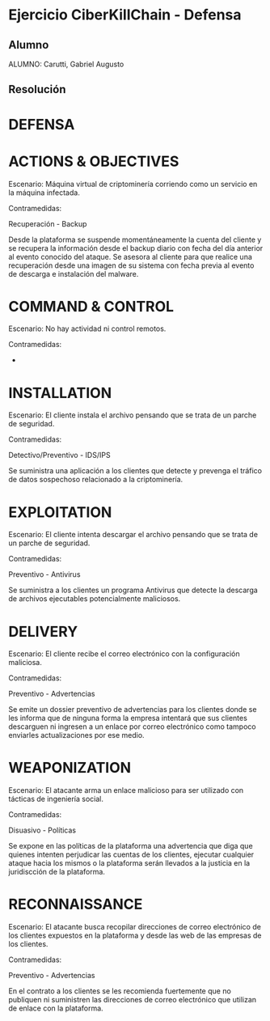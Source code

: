 # Ejercicio CiberKillChain - Defensa

## Alumno

ALUMNO: Carutti, Gabriel Augusto


## Resolución

DEFENSA
=======

ACTIONS & OBJECTIVES
====================

Escenario: Máquina virtual de criptominería corriendo como un servicio en la máquina infectada.

Contramedidas: 

Recuperación - Backup

Desde la plataforma se suspende momentáneamente la cuenta del cliente y se recupera la información desde el backup diario con fecha del día anterior al evento conocido del ataque. Se asesora al cliente para que realice una recuperación desde una imagen de su sistema con fecha previa al evento de descarga e instalación del malware.

COMMAND & CONTROL
=================

Escenario: No hay actividad ni control remotos.

Contramedidas: 

-

INSTALLATION
============

Escenario: El cliente instala el archivo pensando que se trata de un parche de seguridad.

Contramedidas: 

Detectivo/Preventivo - IDS/IPS

Se suministra una aplicación a los clientes que detecte y prevenga el tráfico de datos sospechoso relacionado a la criptominería.

EXPLOITATION
============

Escenario: El cliente intenta descargar el archivo pensando que se trata de un parche de seguridad.

Contramedidas: 

Preventivo - Antivirus

Se suministra a los clientes un programa Antivirus que detecte la descarga de archivos ejecutables potencialmente maliciosos.

DELIVERY
========

Escenario: El cliente recibe el correo electrónico con la configuración maliciosa.

Contramedidas: 

Preventivo - Advertencias

Se emite un dossier preventivo de advertencias para los clientes donde se les informa que de ninguna forma la empresa intentará que sus clientes descarguen ni ingresen a un enlace por correo electrónico como tampoco enviarles actualizaciones por ese medio.

WEAPONIZATION
=============

Escenario: El atacante arma un enlace malicioso para ser utilizado con tácticas de ingeniería social.

Contramedidas: 

Disuasivo - Políticas

Se expone en las políticas de la plataforma una advertencia que diga que quienes intenten perjudicar las cuentas de los clientes, ejecutar cualquier ataque hacia los mismos o la plataforma serán llevados a la justicia en la juridiscción de la plataforma.

RECONNAISSANCE
==============

Escenario: El atacante busca recopilar direcciones de correo electrónico de los clientes expuestos en la plataforma y desde las web de las empresas de los clientes.

Contramedidas: 

Preventivo - Advertencias

En el contrato a los clientes se les recomienda fuertemente que no publiquen ni suministren las direcciones de correo electrónico que utilizan de enlace con la plataforma.

